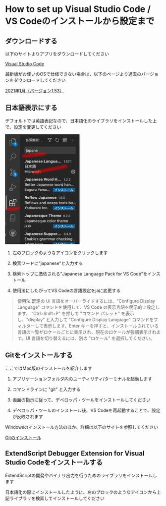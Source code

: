 # How to set up Visual Studio Code / VS Codeのインストールから設定まで


## ダウンロードする

以下のサイトよりアプリをダウンロードしてください

[Visual Studio Code](https://code.visualstudio.com/)

最新版がお使いのOSで仕様できない場合は、以下のページより過去のバージョンをダウンロードしてください

[2021年1月（バージョン1.53）](https://code.visualstudio.com/updates/v1_53)

## 日本語表示にする

デフォルトでは英語表記なので、日本語化のライブラリをインストールした上で、設定を変更してください

<img src="../image/git/vsCodeJpn.png" width="240">

1. 左のブロックのようなアイコンをクリックします

2. 検索ワードに"japanese"と入力する

3. 検索トップに憑依される"Japanese Language Pack for VS Code"をインストール

4. 使用法にしたがってVS Codeの言語設定をjaに変更する

>使用法
既定の UI 言語をオーバーライドするには、"Configure Display Language" コマンドを使用して、VS Code の表示言語を明示的に設定します。 "Ctrl+Shift+P" を押して "コマンド パレット" を表示し、"display" と入力して "Configure Display Language" コマンドをフィルターして表示します。Enter キーを押すと、インストールされている言語の一覧がロケールごとに表示され、現在のロケールが強調表示されます。UI 言語を切り替えるには、別の "ロケール" を選択してください。

## Gitをインストールする

ここではMac版のインストールを紹介します

1. アプリケーションフォルダ内のユーティリティ/ターミナルを起動します

2. コマンドラインに "git" と入力する

3. 画面の指示に従って、デベロッパ・ツールをインストールしてください

4. デベロッパ・ツールのインストール後、VS Codeを再起動することで、設定が反映されます

Windowsのインストール方法のほか、詳細は以下のサイトを参照してください

[Gitのインストール](https://git-scm.com/book/ja/v2/%E4%BD%BF%E3%81%84%E5%A7%8B%E3%82%81%E3%82%8B-Git%E3%81%AE%E3%82%A4%E3%83%B3%E3%82%B9%E3%83%88%E3%83%BC%E3%83%AB)


## ExtendScript Debugger Extension for Visual Studio Codeをインストールする

ExtendScriptの開発やバイナリ出力を行うためのライブラリをインストールします

日本語化の際にインストールしたように、左のブロックのようなアイコンから上記ライブラリを検索してインストールしてください

